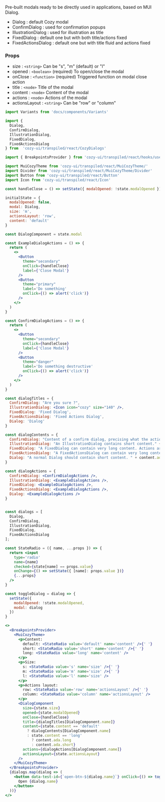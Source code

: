 Pre-built modals ready to be directly used in applications, based on MUI Dialog.

* Dialog : default Cozy modal
* ConfirmDialog : used for confirmation popups
* IllustrationDialog : used for illustration as title
* FixedDialog : default one but with both title/actions fixed
* FixedActionsDialog : default one but with title fluid and actions fixed

### Props

* size : `<string>` Can be "s", "m" (default) or "l"
* opened : `<boolean>` (required) To open/close the modal
* onClose : `<function>` (required) Triggered function on modal close action
* title : `<node>` Title of the modal
* content : `<node>` Content of the modal
* actions : `<node>` Actions of the modal
* actionsLayout : `<string>` Can be "row" or "column"

```jsx
import Variants from 'docs/components/Variants'

import {
  Dialog,
  ConfirmDialog,
  IllustrationDialog,
  FixedDialog,
  FixedActionsDialog
} from  'cozy-ui/transpiled/react/CozyDialogs'

import { BreakpointsProvider } from 'cozy-ui/transpiled/react/hooks/useBreakpoints'

import MuiCozyTheme from 'cozy-ui/transpiled/react/MuiCozyTheme/'
import Divider from 'cozy-ui/transpiled/react/MuiCozyTheme/Divider'
import Button from 'cozy-ui/transpiled/react/Button'
import Icon from 'cozy-ui/transpiled/react/Icon'

const handleClose = () => setState({ modalOpened: !state.modalOpened })

initialState = {
  modalOpened: false,
  modal: Dialog,
  size: 'm',
  actionsLayout: 'row',
  content: 'default'
}

const DialogComponent = state.modal

const ExampleDialogActions = () => {
  return (
    <>
      <Button
        theme="secondary"
        onClick={handleClose}
        label={'Close Modal'}
      />
      <Button
        theme="primary"
        label='Do something'
        onClick={() => alert('click')}
      />
    </>
  )
}

const ConfirmDialogActions = () => {
  return (
    <>
      <Button
        theme="secondary"
        onClick={handleClose}
        label={'Close Modal'}
      />
      <Button
        theme="danger"
        label='Do something destructive'
        onClick={() => alert('click')}
      />
    </>
  )
}

const dialogTitles = {
  ConfirmDialog: "Are you sure ?",
  IllustrationDialog: <Icon icon="cozy" size="140" />,
  FixedDialog: 'Fixed Dialog',
  FixedActionsDialog: 'Fixed Actions Dialog',
  Dialog: 'Dialog'
}

const dialogContents = {
  ConfirmDialog: "Content of a confirm dialog, precising what the actions will do, and asking the user if she is sure.",
  IllustrationDialog: "An IllustrationDialog contains short content." + content.ada.short,
  FixedDialog: "A FixedDialog can contain very long content. Actions are at the bottom of the content are not visible to the user if she has not scrolled to the bottom. " + content.ada.long,
  FixedActionsDialog: "A FixedActionsDialog can contain very long content. Actions are visible even without scrolling. " + content.ada.long,
  Dialog: "A normal Dialog should contain short content. " + content.ada.short
}

const dialogActions = {
  ConfirmDialog: <ConfirmDialogActions />,
  IllustrationDialog: <ExampleDialogActions />,
  FixedDialog: <ExampleDialogActions />,
  FixedActionsDialog: <ExampleDialogActions />,
  Dialog: <ExampleDialogActions />
}


const dialogs = [
  Dialog,
  ConfirmDialog,
  IllustrationDialog,
  FixedDialog,
  FixedActionsDialog
];

const StateRadio = ({ name, ...props }) => {
  return <input
    type='radio'
    name={name}
    checked={state[name] == props.value}
    onChange={() => setState({ [name]: props.value })}
    {...props}
  />
}

const toggleDialog = dialog => {
  setState({
    modalOpened: !state.modalOpened,
    modal: dialog
  })
}

<>
  <BreakpointsProvider>
    <MuiCozyTheme>
      <p>Content:
        default: <StateRadio value='default' name='content' />{' '}
        short: <StateRadio value='short' name='content' />{' '}
        long: <StateRadio value='long' name='content' />
      </p>
      <p>Size:
        s: <StateRadio value='s' name='size' />{' '}
        m: <StateRadio value='m' name='size' />{' '}
        l: <StateRadio value='l' name='size' />
      </p>
      <p>Actions layout:
        row: <StateRadio value='row' name='actionsLayout' />{' '}
        column: <StateRadio value='column' name='actionsLayout' />
      </p>
      <DialogComponent
        size={state.size}
        opened={state.modalOpened}
        onClose={handleClose}
        title={dialogTitles[DialogComponent.name]}
        content={state.content == 'default'
          ? dialogContents[DialogComponent.name]
          : state.content == 'long'
            ? content.ada.long 
            : content.ada.short}
        actions={dialogActions[DialogComponent.name]}
        actionsLayout={state.actionsLayout}
      />
    </MuiCozyTheme>
  </BreakpointsProvider>
  {dialogs.map(dialog => (
    <button data-test-id={`open-btn-${dialog.name}`} onClick={() => toggleDialog(dialog)}>
      Open {dialog.name}
    </button>
  ))}
</>
```
